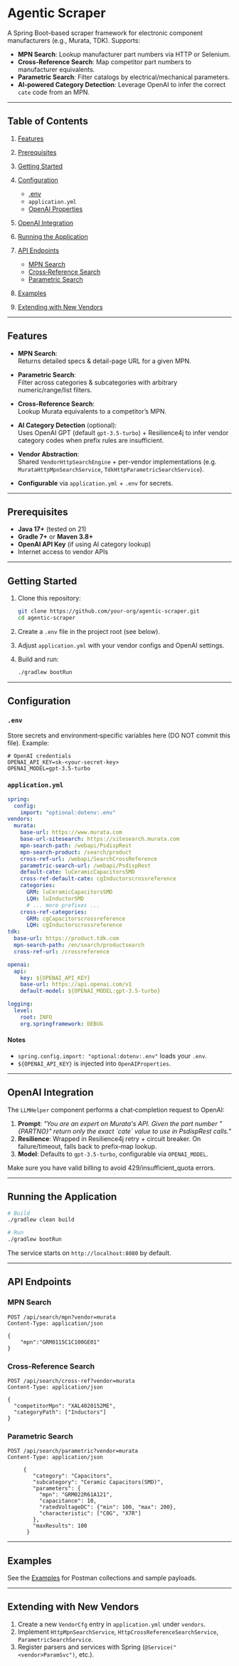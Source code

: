 # Agentic Scraper

A Spring Boot–based scraper framework for electronic component manufacturers (e.g., Murata, TDK). Supports:

* **MPN Search**: Lookup manufacturer part numbers via HTTP or Selenium.
* **Cross‑Reference Search**: Map competitor part numbers to manufacturer equivalents.
* **Parametric Search**: Filter catalogs by electrical/mechanical parameters.
* **AI‑powered Category Detection**: Leverage OpenAI to infer the correct `cate` code from an MPN.

---

## Table of Contents

1. [Features](#features)
2. [Prerequisites](#prerequisites)
3. [Getting Started](#getting-started)
4. [Configuration](#configuration)

    * [.env](#env)
    * `application.yml`
    * [OpenAI Properties](#openai-properties)
5. [OpenAI Integration](#openai-integration)
6. [Running the Application](#running-the-application)
7. [API Endpoints](#api-endpoints)

    * [MPN Search](#mpn-search)
    * [Cross‑Reference Search](#cross-reference-search)
    * [Parametric Search](#parametric-search)
8. [Examples](#examples)
9. [Extending with New Vendors](#extending-with-new-vendors)

---

## Features

- **MPN Search**:  
  Returns detailed specs & detail-page URL for a given MPN.
- **Parametric Search**:  
  Filter across categories & subcategories with arbitrary numeric/range/list filters.
- **Cross-Reference Search**:  
  Lookup Murata equivalents to a competitor’s MPN.

- **AI Category Detection** (optional):  
  Uses OpenAI GPT (default `gpt-3.5-turbo`) + Resilience4j to infer vendor category codes when prefix rules are insufficient.
- **Vendor Abstraction**:  
  Shared `VendorHttpSearchEngine` + per-vendor implementations (e.g. `MurataHttpMpnSearchService`, `TdkHttpParametricSearchService`).
- **Configurable** via `application.yml` + `.env` for secrets.
---
## Prerequisites

- **Java 17+** (tested on 21)
- **Gradle 7+** or **Maven 3.8+**
- **OpenAI API Key** (if using AI category lookup)
- Internet access to vendor APIs

---
## Getting Started

1. Clone this repository:

   ```bash
   git clone https://github.com/your-org/agentic-scraper.git
   cd agentic-scraper
   ```
2. Create a `.env` file in the project root (see below).
3. Adjust `application.yml` with your vendor configs and OpenAI settings.
4. Build and run:

   ```bash
   ./gradlew bootRun
   ```

---

## Configuration

### `.env`

Store secrets and environment‑specific variables here (DO NOT commit this file). Example:

```dotenv
# OpenAI credentials
OPENAI_API_KEY=sk-<your-secret-key>
OPENAI_MODEL=gpt-3.5-turbo
```

### `application.yml`

```yaml
spring:
  config:
    import: "optional:dotenv:.env"
vendors:
  murata:
    base-url: https://www.murata.com
    base-url-sitesearch: https://sitesearch.murata.com
    mpn-search-path: /webapi/PsdispRest
    mpn-search-product: /search/product
    cross-ref-url: /webapi/SearchCrossReference
    parametric-search-url: /webapi/PsdispRest
    default-cate: luCeramicCapacitorsSMD
    cross-ref-default-cate: cgInductorscrossreference
    categories:
      GRM: luCeramicCapacitorsSMD
      LQH: luInductorSMD
      # ... more prefixes ...
    cross-ref-categories:
      GRM: cgCapacitorscrossreference
      LQH: cgInductorscrossreference
tdk:
  base-url: https://product.tdk.com
  mpn-search-path: /en/search/productsearch
  cross-ref-url: /crossreference

openai:
  api:
    key: ${OPENAI_API_KEY}
    base-url: https://api.openai.com/v1
    default-model: ${OPENAI_MODEL:gpt-3.5-turbo}

logging:
  level:
    root: INFO
    org.springframework: DEBUG
```

#### Notes

* `spring.config.import: "optional:dotenv:.env"` loads your `.env`.
* `${OPENAI_API_KEY}` is injected into `OpenAIProperties`.

---

## OpenAI Integration

The `LLMHelper` component performs a chat‐completion request to OpenAI:

1. **Prompt**: *"You are an expert on Murata's API. Given the part number "{PARTNO}" return only the exact \`cate\` value to use in PsdispRest calls."*
2. **Resilience**: Wrapped in Resilience4j retry + circuit breaker. On failure/timeout, falls back to prefix‐map lookup.
3. **Model**: Defaults to `gpt-3.5-turbo`, configurable via `OPENAI_MODEL`.

Make sure you have valid billing to avoid 429/insufficient\_quota errors.

---

## Running the Application

```bash
# Build
./gradlew clean build

# Run
./gradlew bootRun
```

The service starts on `http://localhost:8080` by default.

---

## API Endpoints

### MPN Search

```http
POST /api/search/mpn?vendor=murata
Content-Type: application/json

{
    "mpn":"GRM0115C1C100GE01"
}
```

### Cross‑Reference Search

```http
POST /api/search/cross-ref?vendor=murata
Content-Type: application/json

{
  "competitorMpn": "XAL4020152ME",
  "categoryPath": ["Inductors"]
}
```

### Parametric Search

```http
POST /api/search/parametric?vendor=murata
Content-Type: application/json

     {
        "category": "Capacitors",
        "subcategory": "Ceramic Capacitors(SMD)",
        "parameters": {
          "mpn": "GRM022R61A121",
          "capacitance": 10,
          "ratedVoltageDC": {"min": 100, "max": 200},
          "characteristic": ["C0G", "X7R"]
        },
        "maxResults": 100
      }
```

---

## Examples

See the [Examples](docs/EXAMPLES.md) for Postman collections and sample payloads.

---

## Extending with New Vendors

1. Create a new `VendorCfg` entry in `application.yml` under `vendors`.
2. Implement `HttpMpnSearchService`, `HttpCrossReferenceSearchService`, `ParametricSearchService`.
3. Register parsers and services with Spring (`@Service("<vendor>ParamSvc")`, etc.).
